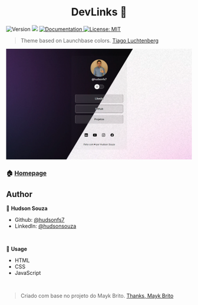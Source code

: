 <h1 align="center">DevLinks 👋</h1>
<p>
  <img alt="Version" src="https://img.shields.io/badge/version-0.0.3-blue.svg?cacheSeconds=2592000" />
  <img src="https://img.shields.io/badge/vscode-%5E1.12.0-blue.svg" />
  <a href="https://github.com/maykbrito/theme-launchbase#readme" target="_blank">
    <img alt="Documentation" src="https://img.shields.io/badge/documentation-yes-brightgreen.svg" />
  </a>
  <a href="https://github.com/maykbrito/theme-launchbase/blob/master/LICENSE" target="_blank">
    <img alt="License: MIT" src="https://img.shields.io/github/license/maykbrito/theme-launchbase" />
  </a>

</p>

> Theme based on Launchbase colors. [Tiago Luchtenberg](https://www.linkedin.com/in/tiago-luchtenberg-0b9a3b97)

<img src="./github/preview.png">

### 🏠 [Homepage](https://github.com/hudsonfs7)

## Author

👤 **Hudson Souza**

- Github: [@hudsonfs7](https://github.com/hudsonfs7)
- LinkedIn: [@hudsonsouza](https://www.linkedin.com/in/hudson-souza-5a8bb4154/)

<br>

👤 **Usage**

- HTML
- CSS
- JavaScript

<br>

> Criado com base no projeto do Mayk Brito. [Thanks, Mayk Brito](https://twitter.com/maykbrito7)
